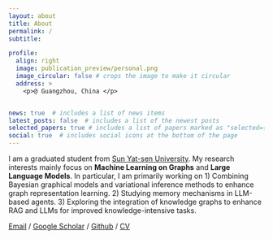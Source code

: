 ```yaml
---
layout: about
title: About
permalink: /
subtitle: 

profile:
  align: right
  image: publication_preview/personal.png
  image_circular: false # crops the image to make it circular
  address: >
    <p>@ Guangzhou, China </p>


news: true  # includes a list of news items
latest_posts: false  # includes a list of the newest posts
selected_papers: true # includes a list of papers marked as "selected={true}"
social: true  # includes social icons at the bottom of the page
---
```


I am a graduated student from [Sun Yat-sen University](https://www.sysu.edu.cn/sysuen/). My research interests mainly focus on **Machine Learning on Graphs** and **Large Language Models**. In particular, I am primarily working on 1) Combining Bayesian graphical models and variational inference methods to enhance graph representation learning. 2) Studying memory mechanisms in LLM-based agents. 3) Exploring the integration of knowledge graphs to enhance RAG and LLMs for improved knowledge-intensive tasks.

 <a href="zengrh3@mail2.sysu.edu.cn">Email</a>  /  <a href="https://scholar.google.com/citations?user=hCt0gK0AAAAJ">Google Scholar</a>  /  <a href="https://github.com/zengrh3">Github</a>   /  <a href="https://zengrh3.github.io/assets/pdf/CV_RuihongZeng.pdf">CV</a> 